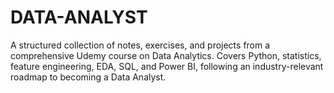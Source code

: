 # DATA-ANALYST
A structured collection of notes, exercises, and projects from a comprehensive Udemy course on Data Analytics. Covers Python, statistics, feature engineering, EDA, SQL, and Power BI, following an industry-relevant roadmap to becoming a Data Analyst.
